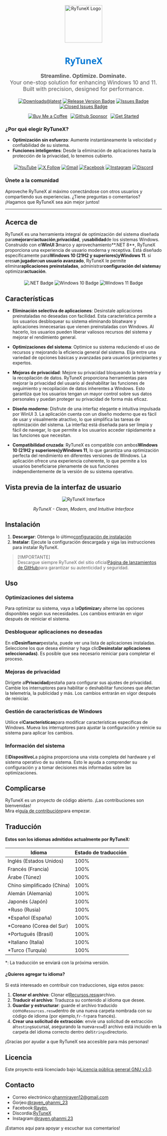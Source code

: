 <div align="center">
  <img src="https://github.com/user-attachments/assets/bc2beddd-99fe-4a50-b85f-0806b754a176" alt="RyTuneX Logo" width="120">
</div>

<h1 align="center" style="font-family: 'Segoe UI', sans-serif; font-weight: 600; color: #0078D4;">RyTuneX</h1>

<p align="center" style="font-size: 1.1rem; color: #555;">
  <strong>Streamline. Optimize. Dominate.</strong><br>
  Your one-stop solution for enhancing Windows 10 and 11. Built with precision, designed for performance.
</p>

<div align="center" style="margin: 20px 0;">
  
  [![Downloads@latest](https://img.shields.io/github/downloads/rayenghanmi/rytunex/total?style=for-the-badge)](https://github.com/rayenghanmi/rytunex/releases/latest/download/RyTuneX.Setup.zip)
  [![Release Version Badge](https://img.shields.io/github/v/release/rayenghanmi/rytunex?style=for-the-badge)](https://github.com/rayenghanmi/rytunex/releases)
  [![Issues Badge](https://img.shields.io/github/issues/rayenghanmi/rytunex?style=for-the-badge)](https://github.com/rayenghanmi/rytunex/issues)
  [![Closed Issues Badge](https://img.shields.io/github/issues-closed/rayenghanmi/rytunex?color=%238256d0&style=for-the-badge)](https://github.com/rayenghanmi/rytunex/issues?q=is%3Aissue+is%3Aclosed)<br>

<a href="https://www.buymeacoffee.com/rayen.ghanmi.22"><img src="https://img.shields.io/badge/Buy_Me_A_Coffee-FFDD00?style=for-the-badge&logo=buy-me-a-coffee&logoColor=black" alt="Buy Me a Coffee" style="margin-right: 10px;"></a><a href="https://github.com/sponsors/rayenghanmi"><img src="https://img.shields.io/badge/sponsor-30363D?style=for-the-badge&logo=GitHub-Sponsors&logoColor=#white" alt="Github Sponsor" style="margin-right: 10px;"></a><a href="https://github.com/rayenghanmi/RyTuneX/wiki/Installation"><img src="https://img.shields.io/badge/Get%20Started-RyTuneX-blue?style=for-the-badge" alt="Get Started"></a>

</div>

### ¿Por qué elegir RyTuneX?

-   **Optimización sin esfuerzo**: Aumente instantáneamente la velocidad y confiabilidad de su sistema.
-   **Funciones inteligentes**: Desde la eliminación de aplicaciones hasta la protección de la privacidad, lo tenemos cubierto.

<div align="center" style="margin: 20px 0;">
  <a href="https://youtube.com/@rayen.ghanmi.23?sub_confirmation=1"><img src="https://img.shields.io/badge/YouTube-FF0000?style=for-the-badge&logo=youtube&logoColor=white" alt="YouTube"></a>
  <a href="https://twitter.com/rayen_ghanmi_23"><img src="https://img.shields.io/badge/X-000000?style=for-the-badge&logo=x&logoColor=white" alt="X Follow"></a>
  <a href="mailto:ghanmirayen12@gmail.com"><img src="https://img.shields.io/badge/Gmail-D14836?style=for-the-badge&logo=gmail&logoColor=white" alt="Gmail"></a>
  <a href="https://www.facebook.com/rayen.ghanmi.23"><img src="https://img.shields.io/badge/Facebook-1877F2?style=for-the-badge&logo=facebook&logoColor=white" alt="Facebook"></a>
  <a href="https://www.instagram.com/rayen.ghanmi.23"><img src="https://img.shields.io/badge/Instagram-E4405F?style=for-the-badge&logo=instagram&logoColor=white" alt="Instagram"></a>
  <a href="https://discord.gg/gyBzyd364t"><img src="https://img.shields.io/badge/Discord-5865F2?style=for-the-badge&logo=discord&logoColor=white" alt="Discord"></a>
</div>

### Únete a la comunidad

Aproveche RyTuneX al máximo conectándose con otros usuarios y compartiendo sus experiencias. ¿Tiene preguntas o comentarios? ¡Hagamos que RyTuneX sea aún mejor juntos!

* * *

## Acerca de

RyTuneX es una herramienta integral de optimización del sistema diseñada para**mejorar**el**actuación**,**privacidad**, y**usabilidad**de los sistemas Windows. Construido con el**WinUI 3**marco y aprovechamiento**.NET 8**, RyTuneX proporciona una experiencia de usuario moderna y receptiva. Está diseñado específicamente para**Windows 10 (21H2 y superiores)**y**Windows 11**. si eres**un jugador**o**un usuario avanzado**, RyTuneX le permite eliminar**aplicaciones preinstaladas**, administrar**configuración del sistema**y optimizar**actuación**.

<div align="center" style="margin: 20px 0;">
  <img src="https://img.shields.io/badge/.NET8-512BD4?style=for-the-badge&logo=dotnet&logoColor=white" alt=".NET Badge" />
  <img src="https://img.shields.io/badge/Windows_10-0078d7?style=for-the-badge&logo=windows-10&logoColor=white" alt="Windows 10 Badge" />
  <img src="https://img.shields.io/badge/Windows_11-0078d4?style=for-the-badge&logo=windows-11&logoColor=white" alt="Windows 11 Badge" />
</div>

## Características

-   **Eliminación selectiva de aplicaciones**: Desinstale aplicaciones preinstaladas no deseadas con facilidad. Esta característica permite a los usuarios desbloquear su sistema eliminando bloatware y aplicaciones innecesarias que vienen preinstaladas con Windows. Al hacerlo, los usuarios pueden liberar valiosos recursos del sistema y mejorar el rendimiento general.

-   **Optimizaciones del sistema**: Optimice su sistema reduciendo el uso de recursos y mejorando la eficiencia general del sistema. Elija entre una variedad de opciones básicas y avanzadas para usuarios principiantes y expertos.

-   **Mejoras de privacidad**: Mejore su privacidad bloqueando la telemetría y la recopilación de datos. RyTuneX proporciona herramientas para mejorar la privacidad del usuario al deshabilitar las funciones de seguimiento y recopilación de datos inherentes a Windows. Esto garantiza que los usuarios tengan un mayor control sobre sus datos personales y puedan proteger su privacidad de forma más eficaz.

-   **Diseño moderno**: Disfrute de una interfaz elegante e intuitiva impulsada por WinUI 3. La aplicación cuenta con un diseño moderno que es fácil de usar y visualmente atractivo, lo que simplifica las tareas de optimización del sistema. La interfaz está diseñada para ser limpia y fácil de navegar, lo que permite a los usuarios acceder rápidamente a las funciones que necesitan.

-   **Compatibilidad cruzada**: RyTuneX es compatible con ambos**Windows 10 (21H2 y superiores)**y**Windows 11**, lo que garantiza una optimización perfecta del rendimiento en diferentes versiones de Windows. La aplicación ofrece una experiencia coherente, lo que permite a los usuarios beneficiarse plenamente de sus funciones independientemente de la versión de su sistema operativo.

## Vista previa de la interfaz de usuario

<div align="center">
  <picture>
    <source media="(prefers-color-scheme: dark)" srcset="https://github.com/user-attachments/assets/e8d2ad64-0401-4b1f-b7c9-c4fc09979459" />
    <source media="(prefers-color-scheme: light)" srcset="https://github.com/user-attachments/assets/86448dc8-49f8-4f80-ab6b-7c8da26e2d2f" />
    <img alt="RyTuneX Interface" src="https://github.com/user-attachments/assets/e8d2ad64-0401-4b1f-b7c9-c4fc09979459" />
  </picture>
  <p><em>RyTuneX - Clean, Modern, and Intuitive Interface</em></p>
</div>

## Instalación

1.  **Descargar**: Obtenga lo último[configuración de instalación](https://github.com/rayenghanmi/RyTuneX/releases/latest)
2.  **Instalar**: Ejecute la configuración descargada y siga las instrucciones para instalar RyTuneX.

> [!IMPORTANTE]  
> Descargue siempre RyTuneX del sitio oficial[Página de lanzamientos de GitHub](https://github.com/rayenghanmi/RyTuneX/releases)para garantizar su autenticidad y seguridad.

## Uso

### Optimizaciones del sistema

Para optimizar su sistema, vaya a la**Optimizar**y alterne las opciones disponibles según sus necesidades. Los cambios entrarán en vigor después de reiniciar el sistema.

### Desbloquear aplicaciones no deseadas

En el**Desinflamar**pestaña, puede ver una lista de aplicaciones instaladas. Seleccione los que desea eliminar y haga clic**Desinstalar aplicaciones seleccionadas)**. Es posible que sea necesario reiniciar para completar el proceso.

### Mejoras de privacidad

Dirígete al**Privacidad**pestaña para configurar sus ajustes de privacidad. Cambie los interruptores para habilitar o deshabilitar funciones que afectan la telemetría, la publicidad y más. Los cambios entrarán en vigor después de reiniciar.

### Gestión de características de Windows

Utilice el**Características**para modificar características específicas de Windows. Mueva los interruptores para ajustar la configuración y reinicie su sistema para aplicar los cambios.

### Información del sistema

El**Dispositivo**La página proporciona una vista completa del hardware y el sistema operativo de su sistema. Esto le ayuda a comprender su configuración y a tomar decisiones más informadas sobre las optimizaciones.

## Complicarse

RyTuneX es un proyecto de código abierto. ¡Las contribuciones son bienvenidas!  
Mira el[guía de contribución](https://github.com/rayenghanmi/RyTuneX/blob/main/CONTRIBUTING.md)para empezar.

## Traducción

#### Estos son los idiomas admitidos actualmente por RyTuneX:

| Idioma                     | Estado de traducción |
| -------------------------- | -------------------- |
| Inglés (Estados Unidos)    | 100%                 |
| Francés (Francia)          | 100%                 |
| Árabe (Túnez)              | 100%                 |
| Chino simplificado (China) | 100%                 |
| Alemán (Alemania)          | 100%                 |
| Japonés (Japón)            | 100%                 |
| \*Ruso (Rusia)             | 100%                 |
| \*Español (España)         | 100%                 |
| \*Coreano (Corea del Sur)  | 100%                 |
| \*Portugués (Brasil)       | 100%                 |
| \*Italiano (Italia)        | 100%                 |
| \*Turco (Turquía)          | 100%                 |

\*: La traducción se enviará con la próxima versión.

#### ¿Quieres agregar tu idioma?

Si está interesado en contribuir con traducciones, siga estos pasos:

1.  **Clonar el archivo**: Clonar el[Recursos.resw](../testing/Strings/en-us/Resources.resw)archivo.
2.  **Traducir el archivo**: Traduzca su contenido al idioma que desee.
3.  **Guardar y estructurar**: guarde el archivo traducido como`Resources.resw`dentro de una nueva carpeta nombrada con su código de idioma (por ejemplo,`fr-fr`para francés).
4.  **Crear una solicitud de extracción**: envíe una solicitud de extracción al`testing`sucursal, asegurando la nueva`resw`El archivo está incluido en la carpeta del idioma correcto dentro del`Strings`directorio.

¡Gracias por ayudar a que RyTuneX sea accesible para más personas!

## Licencia

Este proyecto está licenciado bajo la[Licencia pública general GNU v3.0](https://github.com/rayenghanmi/RyTuneX/blob/main/LICENSE.md).

## Contacto

-   Correo electrónico:[ghanmirayen12@gmail.com](mailto:ghanmirayen12@gmail.com)
-   Gorjeo:[@rayen_ghanmi_23](https://twitter.com/rayen_ghanmi_23)
-   Facebook:[Rayén.](https://www.facebook.com/rayen.ghanmi.23)
-   Discordia:[RyTuneX](https://discord.gg/gyBzyd364t)
-   Instagram:[@rayen.ghanmi.23](https://instagram.com/rayen.ghanmi.23)

¡Estamos aquí para apoyar y escuchar sus comentarios!
